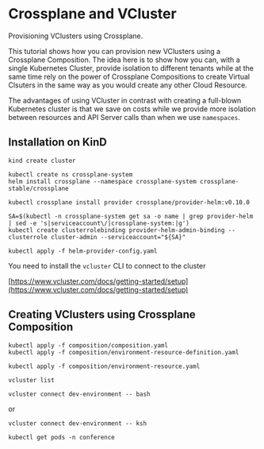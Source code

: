 # Crossplane and VCluster

Provisioning VClusters using Crossplane.

This tutorial shows how you can provision new VClusters using a Crossplane Composition. The idea here is to show how you can, with a single Kubernetes Cluster, provide isolation to different tenants while at the same time rely on the power of Crossplane Compositions to create Virtual Clsuters in the same way as you would create any other Cloud Resource. 

The advantages of using VCluster in contrast with creating a full-blown Kubernetes cluster is that we save on costs while we provide more isolation between resources and API Server calls than when we use `namespaces`. 


## Installation on KinD

```
kind create cluster
```

```
kubectl create ns crossplane-system
helm install crossplane --namespace crossplane-system crossplane-stable/crossplane
```


```
kubectl crossplane install provider crossplane/provider-helm:v0.10.0
```

```
SA=$(kubectl -n crossplane-system get sa -o name | grep provider-helm | sed -e 's|serviceaccount\/|crossplane-system:|g')
kubectl create clusterrolebinding provider-helm-admin-binding --clusterrole cluster-admin --serviceaccount="${SA}"
```

```
kubectl apply -f helm-provider-config.yaml
```

You need to install the `vcluster` CLI to connect to the cluster

[https://www.vcluster.com/docs/getting-started/setup](https://www.vcluster.com/docs/getting-started/setup)

## Creating VClusters using Crossplane Composition

```
kubectl apply -f composition/composition.yaml
kubectl apply -f composition/environment-resource-definition.yaml
```

```
kubectl apply -f composition/environment-resource.yaml
```

```
vcluster list 
```

```
vcluster connect dev-environment -- bash
```
or

```
vcluster connect dev-environment -- ksh
```

```
kubectl get pods -n conference
```

